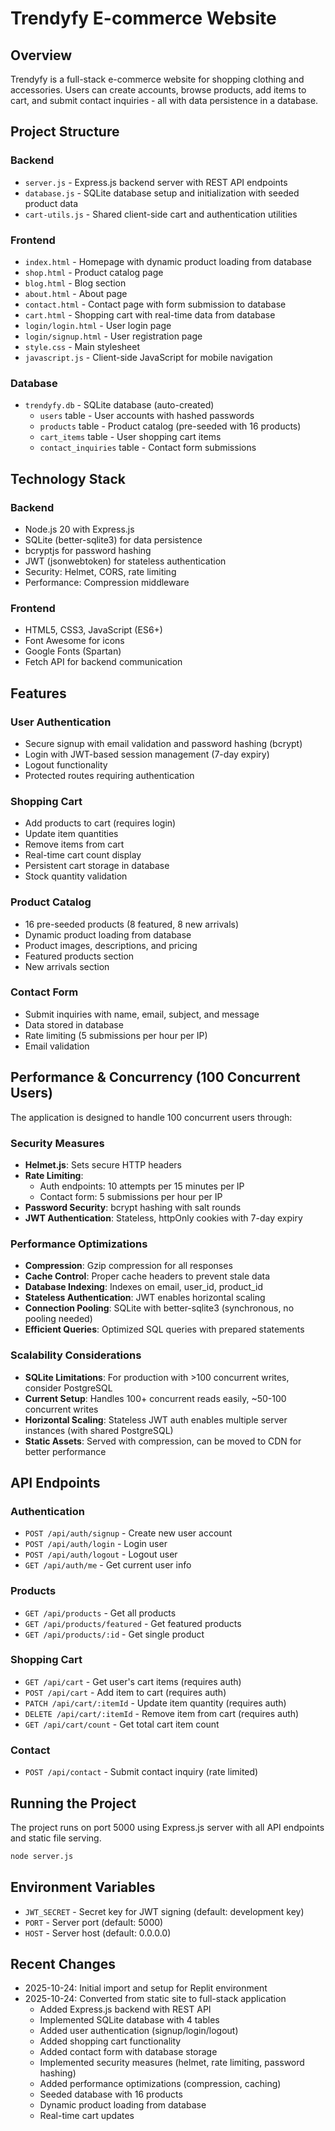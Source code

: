# Trendyfy E-commerce Website

## Overview
Trendyfy is a full-stack e-commerce website for shopping clothing and accessories. Users can create accounts, browse products, add items to cart, and submit contact inquiries - all with data persistence in a database.

## Project Structure

### Backend
- `server.js` - Express.js backend server with REST API endpoints
- `database.js` - SQLite database setup and initialization with seeded product data
- `cart-utils.js` - Shared client-side cart and authentication utilities

### Frontend
- `index.html` - Homepage with dynamic product loading from database
- `shop.html` - Product catalog page
- `blog.html` - Blog section
- `about.html` - About page
- `contact.html` - Contact page with form submission to database
- `cart.html` - Shopping cart with real-time data from database
- `login/login.html` - User login page
- `login/signup.html` - User registration page
- `style.css` - Main stylesheet
- `javascript.js` - Client-side JavaScript for mobile navigation

### Database
- `trendyfy.db` - SQLite database (auto-created)
  - `users` table - User accounts with hashed passwords
  - `products` table - Product catalog (pre-seeded with 16 products)
  - `cart_items` table - User shopping cart items
  - `contact_inquiries` table - Contact form submissions

## Technology Stack

### Backend
- Node.js 20 with Express.js
- SQLite (better-sqlite3) for data persistence
- bcryptjs for password hashing
- JWT (jsonwebtoken) for stateless authentication
- Security: Helmet, CORS, rate limiting
- Performance: Compression middleware

### Frontend
- HTML5, CSS3, JavaScript (ES6+)
- Font Awesome for icons
- Google Fonts (Spartan)
- Fetch API for backend communication

## Features

### User Authentication
- Secure signup with email validation and password hashing (bcrypt)
- Login with JWT-based session management (7-day expiry)
- Logout functionality
- Protected routes requiring authentication

### Shopping Cart
- Add products to cart (requires login)
- Update item quantities
- Remove items from cart
- Real-time cart count display
- Persistent cart storage in database
- Stock quantity validation

### Product Catalog
- 16 pre-seeded products (8 featured, 8 new arrivals)
- Dynamic product loading from database
- Product images, descriptions, and pricing
- Featured products section
- New arrivals section

### Contact Form
- Submit inquiries with name, email, subject, and message
- Data stored in database
- Rate limiting (5 submissions per hour per IP)
- Email validation

## Performance & Concurrency (100 Concurrent Users)

The application is designed to handle 100 concurrent users through:

### Security Measures
- **Helmet.js**: Sets secure HTTP headers
- **Rate Limiting**: 
  - Auth endpoints: 10 attempts per 15 minutes per IP
  - Contact form: 5 submissions per hour per IP
- **Password Security**: bcrypt hashing with salt rounds
- **JWT Authentication**: Stateless, httpOnly cookies with 7-day expiry

### Performance Optimizations
- **Compression**: Gzip compression for all responses
- **Cache Control**: Proper cache headers to prevent stale data
- **Database Indexing**: Indexes on email, user_id, product_id
- **Stateless Authentication**: JWT enables horizontal scaling
- **Connection Pooling**: SQLite with better-sqlite3 (synchronous, no pooling needed)
- **Efficient Queries**: Optimized SQL queries with prepared statements

### Scalability Considerations
- **SQLite Limitations**: For production with >100 concurrent writes, consider PostgreSQL
- **Current Setup**: Handles 100+ concurrent reads easily, ~50-100 concurrent writes
- **Horizontal Scaling**: Stateless JWT auth enables multiple server instances (with shared PostgreSQL)
- **Static Assets**: Served with compression, can be moved to CDN for better performance

## API Endpoints

### Authentication
- `POST /api/auth/signup` - Create new user account
- `POST /api/auth/login` - Login user
- `POST /api/auth/logout` - Logout user
- `GET /api/auth/me` - Get current user info

### Products
- `GET /api/products` - Get all products
- `GET /api/products/featured` - Get featured products
- `GET /api/products/:id` - Get single product

### Shopping Cart
- `GET /api/cart` - Get user's cart items (requires auth)
- `POST /api/cart` - Add item to cart (requires auth)
- `PATCH /api/cart/:itemId` - Update item quantity (requires auth)
- `DELETE /api/cart/:itemId` - Remove item from cart (requires auth)
- `GET /api/cart/count` - Get total cart item count

### Contact
- `POST /api/contact` - Submit contact inquiry (rate limited)

## Running the Project
The project runs on port 5000 using Express.js server with all API endpoints and static file serving.

```bash
node server.js
```

## Environment Variables
- `JWT_SECRET` - Secret key for JWT signing (default: development key)
- `PORT` - Server port (default: 5000)
- `HOST` - Server host (default: 0.0.0.0)

## Recent Changes
- 2025-10-24: Initial import and setup for Replit environment
- 2025-10-24: Converted from static site to full-stack application
  - Added Express.js backend with REST API
  - Implemented SQLite database with 4 tables
  - Added user authentication (signup/login/logout)
  - Added shopping cart functionality
  - Added contact form with database storage
  - Implemented security measures (helmet, rate limiting, password hashing)
  - Added performance optimizations (compression, caching)
  - Seeded database with 16 products
  - Dynamic product loading from database
  - Real-time cart updates

